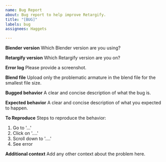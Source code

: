```yaml
---
name: Bug Report
about: Bug report to help improve Retargify.
title: "[BUG]"
labels: bug
assignees: Haggets

---
```


**Blender version**
Which Blender version are you using?

**Retargify version**
Which Retargify version are you on?

**Error log**
Please provide a screenshot.

**Blend file**
Upload only the problematic armature in the blend file for the smallest file size.

**Bugged behavior**
A clear and concise description of what the bug is.

**Expected behavior**
A clear and concise description of what you expected to happen.


**To Reproduce**
Steps to reproduce the behavior:
1. Go to '...'
2. Click on '....'
3. Scroll down to '....'
4. See error

**Additional context**
Add any other context about the problem here.
